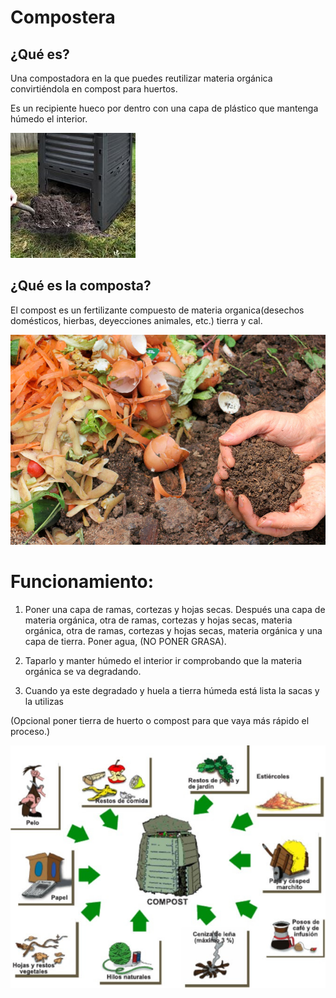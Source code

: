 #       Compostera

## ¿Qué es?

Una compostadora en la que puedes reutilizar materia orgánica convirtiéndola en compost para huertos.

Es un recipiente hueco por dentro con una capa de plástico que mantenga húmedo el interior.

![](https://github.com/St1v3n3223/3r-trimestre/blob/6a1c537fe8f7b4959b7e36b7154f61a3a689ab07/compostera.jpg)

## ¿Qué es la composta?

El compost es un fertilizante compuesto de materia organica(desechos domésticos, hierbas, deyecciones animales, etc.) tierra y cal.

![](https://github.com/St1v3n3223/3r-trimestre/blob/20793865bb61cf68005e2aa5698bdbcf9ef972e3/compost-casero800.jpg)

# Funcionamiento:

1. Poner una capa de ramas, cortezas y hojas secas. Después una capa de materia orgánica, otra de ramas, cortezas y hojas secas, materia orgánica, otra de ramas, cortezas y hojas secas, materia orgánica y una capa de tierra. Poner agua, (NO PONER GRASA).

2. Taparlo y manter húmedo el interior ir comprobando que la materia orgánica se va degradando.

3. Cuando ya este degradado y huela a tierra húmeda está lista la sacas y la utilizas 

(Opcional poner tierra de huerto o compost para que vaya más rápido el proceso.)

![](https://github.com/St1v3n3223/3r-trimestre/blob/8a5c03f8bcd7ffe1ea3f8353e77e18e7a5158510/que%20materiales%20podemos%20poner%20en%20la%20compostera.jpg)
